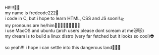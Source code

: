 HI!!!!🤯🤯  
my name is fredcode222🙏  
i code in C, but i hope to learn HTML, CSS and JS soon!!🛸  
my pronouns are he/him🤖🤖🤖🤖🤖🤖🤖🤖🤖  
i use MacOS and ubuntu (arch users please dont scream at me😿😿)  
my dream is to build a linux distro (very far fetched but it looks so cool)👽  
  
so yeah!!! i hope i can settle into this dangerous land👻👻👻
